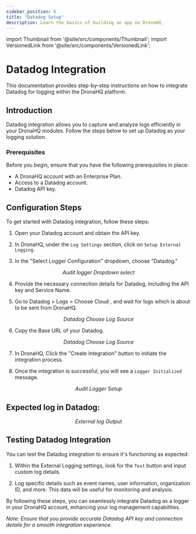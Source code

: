 ```yaml
---
sidebar_position: 6
title: "Datadog Setup"
description: Learn the basics of building an app on DronaHQ.
---
```


import Thumbnail from '@site/src/components/Thumbnail';
import VersionedLink from '@site/src/components/VersionedLink';

# Datadog Integration

This documentation provides step-by-step instructions on how to integrate Datadog for logging within the DronaHQ platform.

## Introduction

Datadog integration allows you to capture and analyze logs efficiently in your DronaHQ modules. Follow the steps below to set up Datadog as your logging solution.

### Prerequisites

Before you begin, ensure that you have the following prerequisites in place:

- A DronaHQ account with an Enterprise Plan.
- Access to a Datadog account.
- Datadog API key.

## Configuration Steps

To get started with Datadog integration, follow these steps:

1. Open your Datadog account and obtain the API key.

2. In DronaHQ, under the `Log Settings` section, click on `Setup External Logging.`

3. In the "Select Logger Configuration" dropdown, choose "Datadog."

<figure>
  <Thumbnail src="/img/audit-logger/dropdown-logger.png" alt="Audit logger Dropdown select" width='100%'/>
  <figcaption align = "center"><i>Audit logger Dropdown select</i></figcaption>
</figure>

4. Provide the necessary connection details for Datadog, including the API key and Service Name.

5. Go to Datadog > Logs > Choose Cloud , and wait for logs which is about to be sent from DronaHQ.

<figure>
  <Thumbnail src="/img/audit-logger/datadog-logger-setup.png" alt="Audit logger Dropdown select" width='100%'/>
  <figcaption align = "center"><i>Datadog Choose Log Source</i></figcaption>
</figure>

6. Copy the Base URL of your Datadog.
<figure>
  <Thumbnail src="/img/audit-logger/datadog-baseurl.png" alt="Regional Base URL" width='100%'/>
  <figcaption align = "center"><i>Datadog Choose Log Source</i></figcaption>
</figure>

7. In DronaHQ, Click the "Create Integration" button to initiate the integration process.

8. Once the integration is successful, you will see a `Logger Initialized` message.

<figure>
  <Thumbnail src="/img/audit-logger/datadog-setup.png" alt="Datadog Setup" width='100%'/>
  <Thumbnail src="/img/audit-logger/audit-logger-setup.png" alt="Audit Logger Setup" width='100%'/>
  <figcaption align = "center"><i>Audit Logger Setup</i></figcaption>
</figure>

## Expected log in Datadog:

<figure>
  <Thumbnail src="/img/audit-logger/output-datadog.png" alt="External log Output" width='100%'/>
  <figcaption align = "center"><i>External log Output</i></figcaption>
</figure>

## Testing Datadog Integration

You can test the Datadog integration to ensure it's functioning as expected:

1. Within the External Logging settings, look for the `Test` button and input custom log details.

2. Log specific details such as event names, user information, organization ID, and more. This data will be useful for monitoring and analysis.

By following these steps, you can seamlessly integrate Datadog as a logger in your DronaHQ account, enhancing your log management capabilities.

*Note: Ensure that you provide accurate Datadog API key and connection details for a smooth integration experience.*
